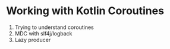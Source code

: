 
# Working with Kotlin Coroutines

1. Trying to understand coroutines
2. MDC with slf4j/logback
3. Lazy producer
